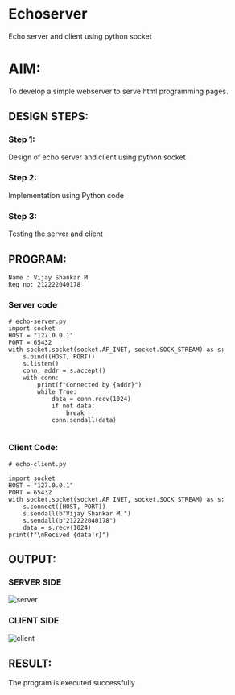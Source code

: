 # Echoserver
Echo server and client using python socket

# AIM:

To develop a simple webserver to serve html programming pages.

## DESIGN STEPS:

### Step 1:

Design of echo server and client using python socket

### Step 2:

Implementation using Python code

### Step 3:

Testing the server and client 

## PROGRAM:
```
Name : Vijay Shankar M
Reg no: 212222040178
```
### Server code
```
# echo-server.py
import socket
HOST = "127.0.0.1" 
PORT = 65432
with socket.socket(socket.AF_INET, socket.SOCK_STREAM) as s:
    s.bind((HOST, PORT))
    s.listen()
    conn, addr = s.accept()
    with conn:
        print(f"Connected by {addr}")
        while True:
            data = conn.recv(1024)
            if not data:
                break
            conn.sendall(data)


```
### Client Code:
```
# echo-client.py

import socket
HOST = "127.0.0.1"
PORT = 65432
with socket.socket(socket.AF_INET, socket.SOCK_STREAM) as s:
    s.connect((HOST, PORT)) 
    s.sendall(b"Vijay Shankar M,")
    s.sendall(b"212222040178")
    data = s.recv(1024)
print(f"\nRecived {data!r}")

```
## OUTPUT:
### SERVER SIDE
![server](https://github.com/user-attachments/assets/c313a96f-8426-46e0-a052-f89a84af375e)

### CLIENT SIDE 
![client](https://github.com/user-attachments/assets/558e1bbb-b18d-424b-a72c-a1878082e881)


## RESULT:
The program is executed successfully
